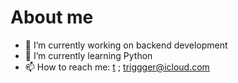 # About me
- 🔭 I’m currently working on backend development
- 🌱 I’m currently learning Python
- 📫 How to reach me: [t](https://t.me/Couprazh) ; triggger@icloud.com
